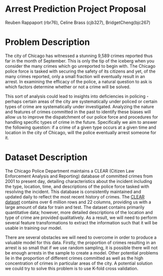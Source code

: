 # Arrest Prediction Project Proposal
Reuben Rappaport (rbr76), Celine Brass (cjb327), BridgetCheng(bjc267)

# Problem Description
The city of Chicago has witnessed a stunning 9,589 crimes reported thus far in the month of September. This is only the tip of the iceberg when you consider the many crimes which go unreported to begin with. The Chicago police force is tasked with securing the safety of its citizens and yet, of the many crimes reported, only a small fraction will eventually result in an arrest. In examining the efficacy of the police, a natural question to ask is which factors determine whether or not a crime will be solved. 

This sort of analysis could lead to insights into deficiencies in policing - perhaps certain areas of the city are systematically under policed or certain types of crime are systematically under investigated. Analyzing the nature and features of crimes committed in the past to identify these biases will allow us to improve the dispatchment of our police force and procedures for handling specific types of crime in the future. Specifically we aim to answer the following question: if a crime of a given type occurs at a given time and location in the city of Chicago, will the police eventually arrest someone for it.

# Dataset Description
The Chicago Police Department maintains a CLEAR (Citizen Law Enforcement Analysis and Reporting) database of committed crimes from 2001 to present day, detailing characteristics about the incident including the type, location, time, and descriptions of the police force tasked with resolving the incident. This database is consistently maintained and updated daily to reflect the most recent history of crimes. The [CLEAR dataset](https://data.cityofchicago.org/Public-Safety/Crimes-2001-to-present/ijzp-q8t2) contains over 6 million rows and 22 columns, providing us with a large amount of data for train and test. The dataset contains primarily quantitative data; however, more detailed descriptions of the location and type of crime are provided qualitatively. As a result, we will need to perform several feature transformations to extract the information such that it will be usable in training our model. 

There are several obstacles we will need to overcome in order to produce a valuable model for this data. Firstly, the proportion of crimes resulting in an arrest is so small that if we use random sampling, it is possible there will not be enough arrests in the sample to create a model. Other potential problems lie in the proportion of different crimes committed as well as the high concentration of crimes in particular areas of the city. A potential solution we could try to solve this problem is to use K-fold cross validation. 
